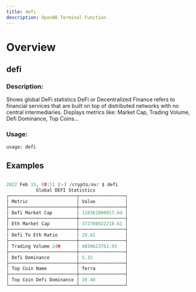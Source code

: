 ```yaml
---
title: defi
description: OpenBB Terminal Function
---
```


# Overview

## defi

### Description: 

Shows global DeFi statistics DeFi or Decentralized Finance refers to financial services that are built on top of distributed networks with no central intermediaries. Displays metrics like: Market Cap, Trading Volume, Defi Dominance, Top Coins...

### Usage: 
```python
usage: defi
```



## Examples

```python

2022 Feb 15, 08:11 (✨) /crypto/ov/ $ defi
           Global DEFI Statistics
┌─────────────────────────┬─────────────────┐
│ Metric                  │ Value           │
├─────────────────────────┼─────────────────┤
│ Defi Market Cap         │ 110361000917.64 │
├─────────────────────────┼─────────────────┤
│ Eth Market Cap          │ 372708922218.61 │
├─────────────────────────┼─────────────────┤
│ Defi To Eth Ratio       │ 29.61           │
├─────────────────────────┼─────────────────┤
│ Trading Volume 24H      │ 4839623761.93   │
├─────────────────────────┼─────────────────┤
│ Defi Dominance          │ 5.32            │
├─────────────────────────┼─────────────────┤
│ Top Coin Name           │ Terra           │
├─────────────────────────┼─────────────────┤
│ Top Coin Defi Dominance │ 20.40           │
└─────────────────────────┴─────────────────┘

```

